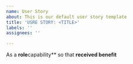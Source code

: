 ```yaml
---
name: User Story
about: This is our default user story template
title: 'USRE STORY: <TITLE>'
labels: ''
assignees: ''

---
```


As a **role**capability** so that **received benefit**
